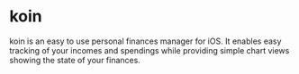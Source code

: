 # koin

koin is an easy to use personal finances manager for iOS. It enables easy tracking of your incomes and spendings while providing simple chart views showing the state of your finances.
